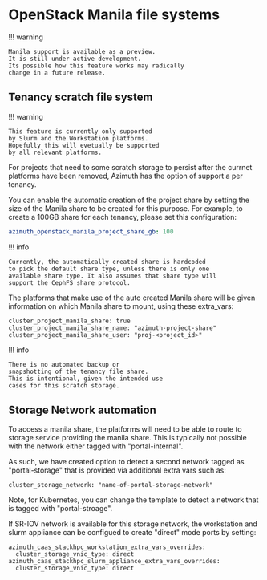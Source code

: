 # OpenStack Manila file systems

!!! warning

    Manila support is available as a preview.
    It is still under active development.
    Its possible how this feature works may radically
    change in a future release.

## Tenancy scratch file system

!!! warning

    This feature is currently only supported
    by Slurm and the Workstation platforms.
    Hopefully this will evetually be supported
    by all relevant platforms.

For projects that need to some scratch storage to persist
after the currnet platforms have been removed,
Azimuth has the option of support a per tenancy.

You can enable the automatic creation of the project
share by setting the size of the Manila share to be
created for this purpose. For example, to create a 100GB
share for each tenancy, please set this configuration:

```yaml  title="environments/my-site/inventory/group_vars/all/variables.yml"
azimuth_openstack_manila_project_share_gb: 100
```

!!! info

    Currently, the automatically created share is hardcoded
    to pick the default share type, unless there is only one
    available share type. It also assumes that share type will
    support the CephFS share protocol.

The platforms that make use of the auto created Manila
share will be given information on which Manila share
to mount, using these extra_vars:

```
cluster_project_manila_share: true
cluster_project_manila_share_name: "azimuth-project-share"
cluster_project_manila_share_user: "proj-<project_id>"
```

!!! info

    There is no automated backup or
    snapshotting of the tenancy file share.
    This is intentional, given the intended use
    cases for this scratch storage.

## Storage Network automation

To access a manila share, the platforms will
need to be able to route to storage service providing
the manila share.
This is typically not possible with the network either
tagged with "portal-internal".

As such, we have created option to detect a second 
network tagged as "portal-storage" that is provided
via additional extra vars such as:

```
cluster_storage_network: "name-of-portal-storage-network"
```

Note, for Kubernetes, you can change the template to
detect a network that is tagged with "portal-stroage".

If SR-IOV network is available for this storage network,
the workstation and slurm appliance can be configued to
create "direct" mode ports by setting:

```
azimuth_caas_stackhpc_workstation_extra_vars_overrides:
  cluster_storage_vnic_type: direct
azimuth_caas_stackhpc_slurm_appliance_extra_vars_overrides:
  cluster_storage_vnic_type: direct
```
